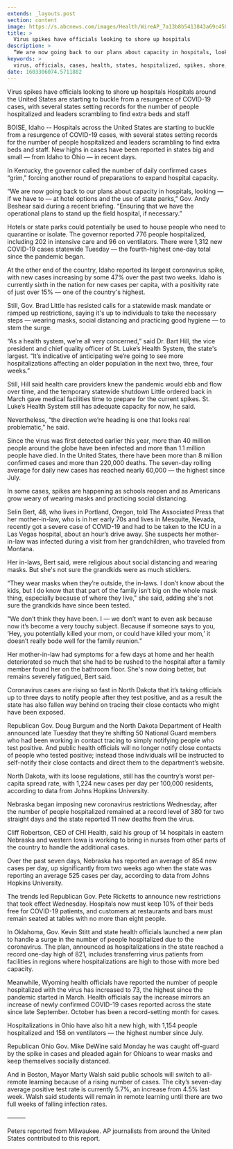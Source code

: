 ```yaml
--- 
extends: _layouts.post 
section: content 
image: https://s.abcnews.com/images/Health/WireAP_7a13b8b5413843a69c450af22103217e_16x9_992.jpg 
title: > 
  Virus spikes have officials looking to shore up hospitals 
description: > 
  “We are now going back to our plans about capacity in hospitals, looking — if we have to — at hotel options and the use of state parks,” Gov.And public health officials will no longer notify close contacts of people who tested positive; instead those individuals will be instructed to self-notify their close contacts and direct them to the department’s website.Kevin Stitt and state health officials launched a new plan to handle a surge in the number of people hospitalized due to the coronavirus.Meanwhile, Wyoming health officials have reported the number of people hospitalized with the virus has increased to 73, the highest since the pandemic started in March.Health officials say the increase mirrors an increase of newly confirmed COVID-19 cases reported across the state since late September. 
keywords: > 
  virus, officials, cases, health, states, hospitalized, spikes, shore, hospitals, reported, number, state, looking, gov 
date: 1603306074.5711882 
--- 
```

<div><p>Virus spikes have officials looking to shore up hospitals Hospitals around the United States are starting to buckle from a resurgence of COVID-19 cases, with several states setting records for the number of people hospitalized and leaders scrambling to find extra beds and staff</p><p>BOISE, Idaho -- Hospitals across the United States are starting to buckle from a resurgence of COVID-19 cases, with several states setting records for the number of people hospitalized and leaders scrambling to find extra beds and staff. New highs in cases have been reported in states big and small &#8212; from Idaho to Ohio &#8212; in recent days.</p><p>In Kentucky, the governor called the number of daily confirmed cases &#8220;grim," forcing another round of preparations to expand hospital capacity.</p><p class="Ad incontentTeads incontentTeads--story ad-slot"></p><p>&#8220;We are now going back to our plans about capacity in hospitals, looking &#8212; if we have to &#8212; at hotel options and the use of state parks,&#8221; Gov. Andy Beshear said during a recent briefing. &#8220;Ensuring that we have the operational plans to stand up the field hospital, if necessary.&#8221;</p><p>Hotels or state parks could potentially be used to house people who need to quarantine or isolate. The governor reported 776 people hospitalized, including 202 in intensive care and 96 on ventilators. There were 1,312 new COVID-19 cases statewide Tuesday &#8212; the fourth-highest one-day total since the pandemic began.</p><p>At the other end of the country, Idaho reported its largest coronavirus spike, with new cases increasing by some 47% over the past two weeks. Idaho is currently sixth in the nation for new cases per capita, with a positivity rate of just over 15% &#8212; one of the country's highest.</p><p>Still, Gov. Brad Little has resisted calls for a statewide mask mandate or ramped up restrictions, saying it's up to individuals to take the necessary steps &#8212; wearing masks, social distancing and practicing good hygiene &#8212; to stem the surge.</p><p>&#8220;As a health system, we&#8217;re all very concerned,&#8221; said Dr. Bart Hill, the vice president and chief quality officer of St. Luke&#8217;s Health System, the state's largest. &#8220;It&#8217;s indicative of anticipating we&#8217;re going to see more hospitalizations affecting an older population in the next two, three, four weeks.&#8221;</p><p>Still, Hill said health care providers knew the pandemic would ebb and flow over time, and the temporary statewide shutdown Little ordered back in March gave medical facilities time to prepare for the current spikes. St. Luke&#8217;s Health System still has adequate capacity for now, he said.</p><p>Nevertheless, &#8220;the direction we&#8217;re heading is one that looks real problematic,&#8221; he said.</p><p>Since the virus was first detected earlier this year, more than 40 million people around the globe have been infected and more than 1.1 million people have died. In the United States, there have been more than 8 million confirmed cases and more than 220,000 deaths. The seven-day rolling average for daily new cases has reached nearly 60,000 &#8212; the highest since July.</p><p class="Ad incontentTeads2 incontentTeads2--story ad-slot"></p><p>In some cases, spikes are happening as schools reopen and as Americans grow weary of wearing masks and practicing social distancing.</p><p>Selin Bert, 48, who lives in Portland, Oregon, told The Associated Press that her mother-in-law, who is in her early 70s and lives in Mesquite, Nevada, recently got a severe case of COVID-19 and had to be taken to the ICU in a Las Vegas hospital, about an hour&#8217;s drive away. She suspects her mother-in-law was infected during a visit from her grandchildren, who traveled from Montana.</p><p>Her in-laws, Bert said, were religious about social distancing and wearing masks. But she's not sure the grandkids were as much sticklers.</p><p>&#8220;They wear masks when they&#8217;re outside, the in-laws. I don&#8217;t know about the kids, but I do know that that part of the family isn&#8217;t big on the whole mask thing, especially because of where they live," she said, adding she's not sure the grandkids have since been tested.</p><p>"We don&#8217;t think they have been. I &#8212; we don&#8217;t want to even ask because now it&#8217;s become a very touchy subject. Because if someone says to you, &#8216;Hey, you potentially killed your mom, or could have killed your mom,&#8217; it doesn&#8217;t really bode well for the family reunion.&#8221;</p><p>Her mother-in-law had symptoms for a few days at home and her health deteriorated so much that she had to be rushed to the hospital after a family member found her on the bathroom floor. She's now doing better, but remains severely fatigued, Bert said.</p><p>Coronavirus cases are rising so fast in North Dakota that it&#8217;s taking officials up to three days to notify people after they test positive, and as a result the state has also fallen way behind on tracing their close contacts who might have been exposed.</p><p>Republican Gov. Doug Burgum and the North Dakota Department of Health announced late Tuesday that they&#8217;re shifting 50 National Guard members who had been working in contact tracing to simply notifying people who test positive. And public health officials will no longer notify close contacts of people who tested positive; instead those individuals will be instructed to self-notify their close contacts and direct them to the department&#8217;s website.</p><p>North Dakota, with its loose regulations, still has the country&#8217;s worst per-capita spread rate, with 1,224 new cases per day per 100,000 residents, according to data from Johns Hopkins University.</p><p>Nebraska began imposing new coronavirus restrictions Wednesday, after the number of people hospitalized remained at a record level of 380 for two straight days and the state reported 11 new deaths from the virus.</p><p>Cliff Robertson, CEO of CHI Health, said his group of 14 hospitals in eastern Nebraska and western Iowa is working to bring in nurses from other parts of the country to handle the additional cases.</p><p>Over the past seven days, Nebraska has reported an average of 854 new cases per day, up significantly from two weeks ago when the state was reporting an average 525 cases per day, according to data from Johns Hopkins University.</p><p>The trends led Republican Gov. Pete Ricketts to announce new restrictions that took effect Wednesday. Hospitals now must keep 10% of their beds free for COVID-19 patients, and customers at restaurants and bars must remain seated at tables with no more than eight people.</p><p>In Oklahoma, Gov. Kevin Stitt and state health officials launched a new plan to handle a surge in the number of people hospitalized due to the coronavirus. The plan, announced as hospitalizations in the state reached a record one-day high of 821, includes transferring virus patients from facilities in regions where hospitalizations are high to those with more bed capacity.</p><p>Meanwhile, Wyoming health officials have reported the number of people hospitalized with the virus has increased to 73, the highest since the pandemic started in March. Health officials say the increase mirrors an increase of newly confirmed COVID-19 cases reported across the state since late September. October has been a record-setting month for cases.</p><p>Hospitalizations in Ohio have also hit a new high, with 1,154 people hospitalized and 158 on ventilators &#8212; the highest number since July.</p><p>Republican Ohio Gov. Mike DeWine said Monday he was caught off-guard by the spike in cases and pleaded again for Ohioans to wear masks and keep themselves socially distanced.</p><p>And in Boston, Mayor Marty Walsh said public schools will switch to all-remote learning because of a rising number of cases. The city&#8217;s seven-day average positive test rate is currently 5.7%, an increase from 4.5% last week. Walsh said students will remain in remote learning until there are two full weeks of falling infection rates.</p><p>&#8212;&#8212;&#8212;</p><p>Peters reported from Milwaukee. AP journalists from around the United States contributed to this report.</p></div>